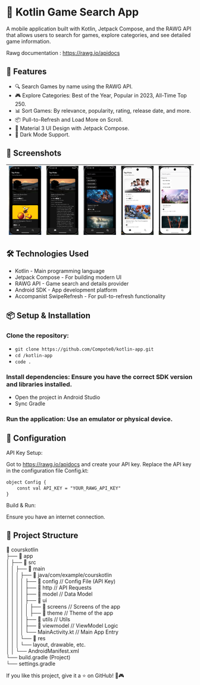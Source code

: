 # 📱 Kotlin Game Search App
A mobile application built with Kotlin, Jetpack Compose, and the RAWG API that allows users to search for games, explore categories, and see detailed game information.

Rawg documentation : https://rawg.io/apidocs

## 🚀 Features
- 🔍 Search Games by name using the RAWG API.
- 🎮 Explore Categories: Best of the Year, Popular in 2023, All-Time Top 250.
- 📊 Sort Games: By relevance, popularity, rating, release date, and more.
- 📦 Pull-to-Refresh and Load More on Scroll.
- 🎨 Material 3 UI Design with Jetpack Compose.
- 🌙 Dark Mode Support.

## 📸 Screenshots 

| ![image](img/image.png) | ![image1](img/image1.png) |![image4](img/image4.png) | ![image2](img/image2.png) | ![image3](img/image3.png) | 
|------------------------|----------------------------|----------------------------|----------------------------|----------------------------|


## 🛠️ Technologies Used
- Kotlin - Main programming language
- Jetpack Compose - For building modern UI
- RAWG API - Game search and details provider
- Android SDK - App development platform
- Accompanist SwipeRefresh - For pull-to-refresh functionality

## 📦 Setup & Installation

### Clone the repository: 

- ```git clone https://github.com/Compote0/kotlin-app.git```
- ```cd /kotlin-app```
- ```code .```

### Install dependencies: Ensure you have the correct SDK version and libraries installed.

- Open the project in Android Studio
- Sync Gradle

### Run the application: Use an emulator or physical device.

## 🔧 Configuration
API Key Setup:

Got to https://rawg.io/apidocs and create your API key. Replace the API key in the configuration file Config.kt:

```
object Config {
    const val API_KEY = "YOUR_RAWG_API_KEY"
}
```
Build & Run:

Ensure you have an internet connection.

## 📂 Project Structure  

📂 courskotlin  
 ├── 📂 app  
 │    ├── 📂 src  
 │    │    ├── 📂 main  
 │    │    │    ├── 📂 java/com/example/courskotlin  
 │    │    │    │    ├── 📂 config         // Config File (API Key)  
 │    │    │    │    ├── 📂 http          // API Requests  
 │    │    │    │    ├── 📂 model         // Data Model  
 │    │    │    │    ├── 📂 ui            
 │    │    │    │    │    ├── 📂 screens          // Screens of the app  
 │    │    │    │    │    ├── 📂 theme            // Theme of the app  
 │    │    │    │    ├── 📂 utils         // Utils  
 │    │    │    │    ├── 📂 viewmodel     // ViewModel Logic  
 │    │    │    │    └── MainActivity.kt  // Main App Entry  
 │    │    │    └── 📂 res  
 │    │    │        └── layout, drawable, etc.  
 │    │    └── AndroidManifest.xml  
 └── build.gradle (Project)  
 └── settings.gradle  


If you like this project, give it a ⭐ on GitHub! 🚀🎮
